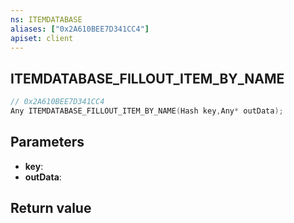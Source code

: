 ```yaml
---
ns: ITEMDATABASE
aliases: ["0x2A610BEE7D341CC4"]
apiset: client
---
```

## ITEMDATABASE_FILLOUT_ITEM_BY_NAME

```c
// 0x2A610BEE7D341CC4
Any ITEMDATABASE_FILLOUT_ITEM_BY_NAME(Hash key,Any* outData);
```


## Parameters
* **key**:
* **outData**:

## Return value